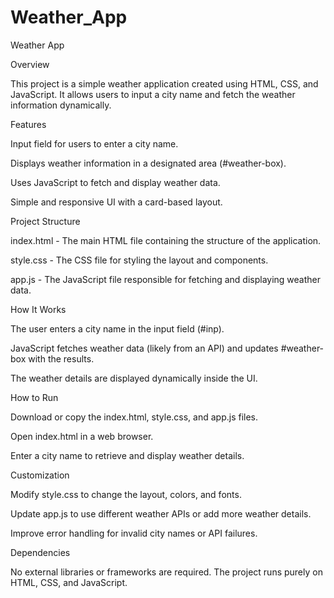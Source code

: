 # Weather_App
Weather App

Overview

This project is a simple weather application created using HTML, CSS, and JavaScript. It allows users to input a city name and fetch the weather information dynamically.

Features

Input field for users to enter a city name.

Displays weather information in a designated area (#weather-box).

Uses JavaScript to fetch and display weather data.

Simple and responsive UI with a card-based layout.

Project Structure

index.html - The main HTML file containing the structure of the application.

style.css - The CSS file for styling the layout and components.

app.js - The JavaScript file responsible for fetching and displaying weather data.

How It Works

The user enters a city name in the input field (#inp).

JavaScript fetches weather data (likely from an API) and updates #weather-box with the results.

The weather details are displayed dynamically inside the UI.

How to Run

Download or copy the index.html, style.css, and app.js files.

Open index.html in a web browser.

Enter a city name to retrieve and display weather details.

Customization

Modify style.css to change the layout, colors, and fonts.

Update app.js to use different weather APIs or add more weather details.

Improve error handling for invalid city names or API failures.

Dependencies

No external libraries or frameworks are required. The project runs purely on HTML, CSS, and JavaScript.
